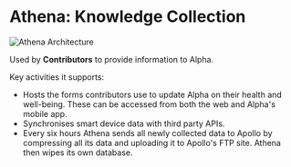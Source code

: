 # Athena: Knowledge Collection

![Athena Architecture](./diagrams/Athena.png)

Used by **Contributors** to provide information to Alpha.

Key activities it supports:

- Hosts the forms contributors use to update Alpha on their health and well-being. These can be accessed from both the web and Alpha's mobile app.
- Synchronises smart device data with third party APIs.
- Every six hours Athena sends all newly collected data to Apollo by compressing all its data and uploading it to Apollo's FTP site. Athena then wipes its own database.
